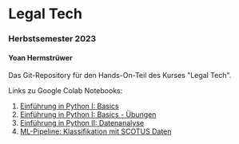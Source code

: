 # Legal Tech
### Herbstsemester 2023
#### Yoan Hermstrüwer

Das Git-Repository für den Hands-On-Teil des Kurses "Legal Tech".

Links zu Google Colab Notebooks:
1. [Einführung in Python I: Basics](https://drive.google.com/file/d/1Td58jH-q8T-PqAe8HgZuv8SvPVRhgpNd/view?usp=sharing)
2. [Einführung in Python I: Basics - Übungen](https://drive.google.com/file/d/1mdG03DqV3j32xfoJR4x478Xk56I6F30Z/view?usp=sharing)
3. [Einführung in Python II: Datenanalyse](https://drive.google.com/file/d/1u8kRiJm2LpuIm-35dQT6ZnanDtnoD5Ht/view?usp=sharing)
4. [ML-Pipeline: Klassifikation mit SCOTUS Daten](https://drive.google.com/file/d/1PYn3nU8nkfVLP7z3Ch7HKMPdsOW_S1sl/view?usp=sharing)